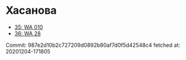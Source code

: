 # Хасанова
- [35: WA 010](35.md)
- [36: WA 28](36.md)

Commit: 987e2d10b2c727209d0892b80af7d0f5d42548c4
 fetched at: 20201204-171805

